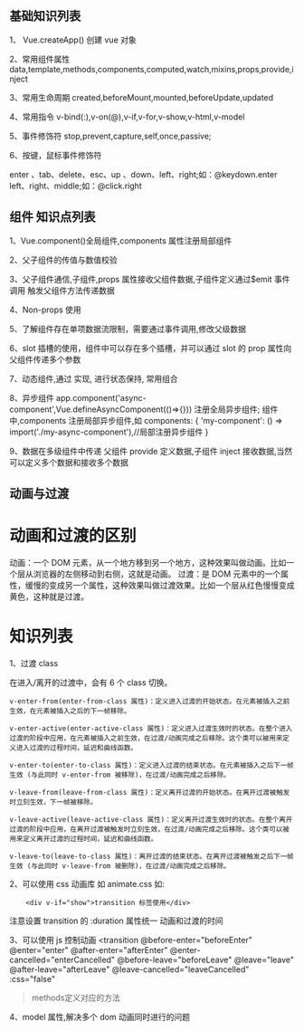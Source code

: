 <!--
 * @Author: Brightness
 * @Date: 2021-04-25 18:58:50
 * @LastEditors: Brightness
 * @LastEditTime: 2021-04-27 16:08:34
 * @Description:vue相关
-->

## 基础知识列表

1、 Vue.createApp() 创建 vue 对象

2、常用组件属性
data,template,methods,components,computed,watch,mixins,props,provide,inject

3、常用生命周期
created,beforeMount,mounted,beforeUpdate,updated

4、常用指令
v-bind(:),v-on(@),v-if,v-for,v-show,v-html,v-model

5、事件修饰符
stop,prevent,capture,self,once,passive;

6、按键，鼠标事件修饰符

enter 、tab、delete、esc、up 、down、left、right;如：@keydown.enter
left、right、middle;如：@click.right

## 组件 知识点列表

1、Vue.component()全局组件,components 属性注册局部组件

2、父子组件的传值与数值校验

3、父子组件通信,子组件,props 属性接收父组件数据,子组件定义通过$emit 事件调用 触发父组件方法传递数据

4、Non-props 使用

5、了解组件存在单项数据流限制，需要通过事件调用,修改父级数据

6、slot 插槽的使用，组件中可以存在多个插槽，并可以通过 slot 的 prop 属性向父组件传递多个参数

7、动态组件,通过 <component :is='xxx'> 实现, <keep-alive>进行状态保持,
常用组合  
 <keep-alive><component :is='temp' /> </keep-alive>

8、异步组件
app.component('async-component',Vue.defineAsyncComponent(()=>{})) 注册全局异步组件;
组件中,components 注册局部异步组件,如
components: {
'my-component': () => import('./my-async-component'),//局部注册异步组件
}

9、数据在多级组件中传递
父组件 provide 定义数据,子组件 inject 接收数据,当然可以定义多个数据和接收多个数据

## 动画与过渡

# 动画和过渡的区别

动画：一个 DOM 元素，从一个地方移到另一个地方，这种效果叫做动画。比如一个层从浏览器的左侧移动到右侧，这就是动画。
过渡：是 DOM 元素中的一个属性，缓慢的变成另一个属性，这种效果叫做过渡效果。比如一个层从红色慢慢变成黄色，这种就是过渡。

# 知识列表

1、过渡 class

在进入/离开的过渡中，会有 6 个 class 切换。

    v-enter-from(enter-from-class 属性)：定义进入过渡的开始状态。在元素被插入之前生效，在元素被插入之后的下一帧移除。

    v-enter-active(enter-active-class 属性)：定义进入过渡生效时的状态。在整个进入过渡的阶段中应用，在元素被插入之前生效，在过渡/动画完成之后移除。这个类可以被用来定义进入过渡的过程时间，延迟和曲线函数。

    v-enter-to(enter-to-class 属性)：定义进入过渡的结束状态。在元素被插入之后下一帧生效 (与此同时 v-enter-from 被移除)，在过渡/动画完成之后移除。

    v-leave-from(leave-from-class 属性)：定义离开过渡的开始状态。在离开过渡被触发时立刻生效，下一帧被移除。

    v-leave-active(leave-active-class 属性)：定义离开过渡生效时的状态。在整个离开过渡的阶段中应用，在离开过渡被触发时立刻生效，在过渡/动画完成之后移除。这个类可以被用来定义离开过渡的过程时间，延迟和曲线函数。

    v-leave-to(leave-to-class 属性)：离开过渡的结束状态。在离开过渡被触发之后下一帧生效 (与此同时 v-leave-from 被删除)，在过渡/动画完成之后移除。

2、可以使用 css 动画库 如 animate.css
如:
<transition 
    name="custom-classes-transition"
    enter-active-class="animate__animated animate__tada"
    leave-active-class="animate__animated animate__bounceOutRight">

        <div v-if="show">transition 标签使用</div>

</transition>

注意设置 transition 的 :duration 属性统一 动画和过渡的时间

3、可以使用 js 控制动画
<transition
@before-enter="beforeEnter"
@enter="enter"
@after-enter="afterEnter"
@enter-cancelled="enterCancelled"
@before-leave="beforeLeave"
@leave="leave"
@after-leave="afterLeave"
@leave-cancelled="leaveCancelled"
:css="false"

> </transition>
> methods定义对应的方法

4、model 属性,解决多个 dom 动画同时进行的问题
<transition mode="out-in"></transition>
